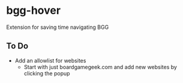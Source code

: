 # bgg-hover

Extension for saving time navigating BGG

## To Do
- Add an allowlist for websites
    - Start with just boardgamegeek.com and add new websites by clicking the popup